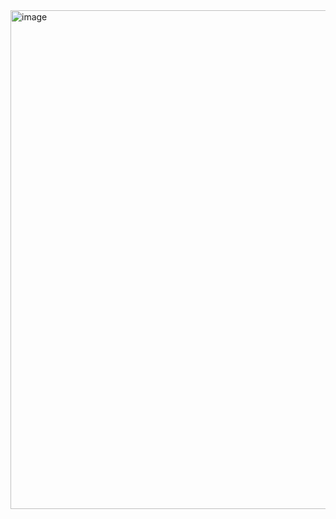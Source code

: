 <img width="1176" height="798" alt="image" src="https://github.com/user-attachments/assets/9016d677-0a8e-46c6-92c3-c50f45923c82" />

